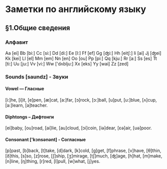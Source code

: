 # Заметки по английскому языку
## §1.Общие сведения
### Алфавит
Aa [ei] Bb [bi:] Cc [si:] Dd [di:] Ee [I:] Ff [ef] Gg [ʤi:] Hh [eitʃ:] Ii [ai] Jj [ʤei] Kk [kei] Ll [el] Mm [em] Nn [en] Oo [ou] Pp [pi:] Qq [kju:] Rr [a:] Ss [es] Tt [ti:] Uu [ju:] Vv [vi:] Ww ['dʌblju:] Xx [eks] Yy [wai] Zz [zed]

### Sounds [saundz] - Звуки
#### Vowel — Гласные
[i:]he, [i]it,  [e]pen, [æ]cat, [a:]far, [ɔ]rock, [ɔ:]ball, [u]put, [u:]blue, [ʌ]cup, [ə:]learn,  [ə]teacher.
#### Diphtongs – Дифтонги
[ei]baby, [ou]road, [ai]lie, [au]cloud, [ɔi]coin, [iə]dear, [ɛə]air, [uə]poor.
#### Consonant ['kɔnsənənt] - Согласные
[p]past, [b]back, [t]take, [d]dark, [k]cold, [g]get, [f]phrase, [v]have, [θ]thin, [ð]this, [s]so, [z]rose, [ʃ]ship, [ʒ]mirage, [tʃ]much, [ʤ]age, [h]hat, [m]make, [n]line, [ŋ]thing, [r]red, [l]pull, [w]what, [j]yes.
